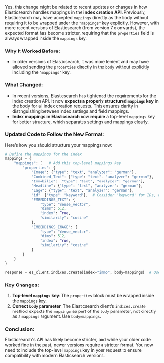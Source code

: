 Yes, this change might be related to recent updates or changes in how Elasticsearch handles mappings in the **index creation API**. Previously, Elasticsearch may have accepted `mappings` directly as the body without requiring it to be wrapped under the `"mappings"` key explicitly. However, with more recent versions of Elasticsearch (from version 7.x onwards), the expected format has become stricter, requiring that the `properties` field is always wrapped inside the `mappings` key.

### Why It Worked Before:
- In older versions of Elasticsearch, it was more lenient and may have allowed sending the `properties` directly in the `body` without explicitly including the `"mappings"` key.

### What Changed:
- In recent versions, Elasticsearch has tightened the requirements for the index creation API. It now **expects a properly structured `mappings` key** in the body for all index creation requests. This ensures clarity in distinguishing between index settings and field mappings.
- **Index mappings in Elasticsearch** now **require** a top-level `mappings` key for better structure, which separates settings and mappings clearly.

### Updated Code to Follow the New Format:
Here’s how you should structure your mappings now:

```python
# Define the mappings for the index
mappings = {
    "mappings": {   # Add this top-level mappings key
        "properties": {
            "Image": {"type": "text", "analyzer": "german"},
            "Combined_Text": {"type": "text", "analyzer": "german"},
            "Immobilie": {"type": "text", "analyzer": "german"},
            "Headline": {"type": "text", "analyzer": "german"},
            "Lage": {"type": "text", "analyzer": "german"},
            "id": {"type": "keyword"},  # Consider 'keyword' for IDs, not 'text'
            "EMBEDDINGS_TEXT": {
                "type": "dense_vector",
                "dims": 512,
                "index": True,
                "similarity": "cosine"
            },
            "EMBEDDINGS_IMAGE": {
                "type": "dense_vector",
                "dims": 512,
                "index": True,
                "similarity": "cosine"
            }
        }
    }
}

response = es_client.indices.create(index="immo", body=mappings)  # Use 'body' not 'mappings'
```

### Key Changes:
1. **Top-level `mappings` key**: The `properties` block must be wrapped inside the `mappings` key.
2. **Correct `body` parameter**: The Elasticsearch client’s `indices.create` method expects the `mappings` as part of the `body` parameter, not directly as a `mappings` argument. Use `body=mappings`.

### Conclusion:
Elasticsearch's API has likely become stricter, and while your older code worked fine in the past, newer versions require a stricter format. You now need to include the top-level `mappings` key in your request to ensure compatibility with modern Elasticsearch versions.